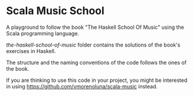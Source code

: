 # **Scala Music School**

A playground to follow the book "The Haskell School Of Music" using the Scala programming language.

_the-haskell-school-of-music_ folder contains the solutions of the book's exercises in Haskell.

The structure and the naming conventions of the code follows the ones of the book.

If you are thinking to use this code in your project, you might be interested in using https://github.com/vmorenoluna/scala-music instead.